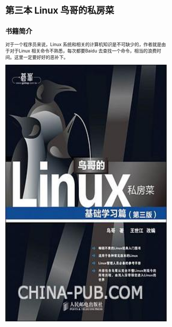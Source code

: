 # 第三本 Linux 鸟哥的私房菜

## 书籍简介

对于一个程序员来说，Linux 系统和相关的计算机知识是不可缺少的，作者就是由于对于Linux 相关命令不熟悉，每次都要Baidu 去查找一个命令，相当的浪费时间。这里一定要好好的恶补下。

<div align="center">
    <img alt="" src="images/3-1.jpg" height="800px"  style="margin: 0 auto;" />
</div>





